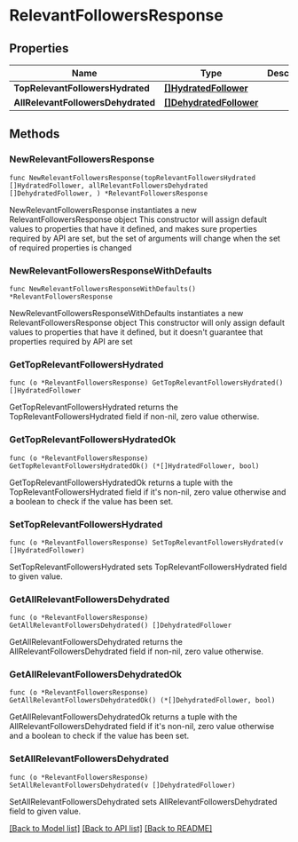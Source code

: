 # RelevantFollowersResponse

## Properties

Name | Type | Description | Notes
------------ | ------------- | ------------- | -------------
**TopRelevantFollowersHydrated** | [**[]HydratedFollower**](HydratedFollower.md) |  | 
**AllRelevantFollowersDehydrated** | [**[]DehydratedFollower**](DehydratedFollower.md) |  | 

## Methods

### NewRelevantFollowersResponse

`func NewRelevantFollowersResponse(topRelevantFollowersHydrated []HydratedFollower, allRelevantFollowersDehydrated []DehydratedFollower, ) *RelevantFollowersResponse`

NewRelevantFollowersResponse instantiates a new RelevantFollowersResponse object
This constructor will assign default values to properties that have it defined,
and makes sure properties required by API are set, but the set of arguments
will change when the set of required properties is changed

### NewRelevantFollowersResponseWithDefaults

`func NewRelevantFollowersResponseWithDefaults() *RelevantFollowersResponse`

NewRelevantFollowersResponseWithDefaults instantiates a new RelevantFollowersResponse object
This constructor will only assign default values to properties that have it defined,
but it doesn't guarantee that properties required by API are set

### GetTopRelevantFollowersHydrated

`func (o *RelevantFollowersResponse) GetTopRelevantFollowersHydrated() []HydratedFollower`

GetTopRelevantFollowersHydrated returns the TopRelevantFollowersHydrated field if non-nil, zero value otherwise.

### GetTopRelevantFollowersHydratedOk

`func (o *RelevantFollowersResponse) GetTopRelevantFollowersHydratedOk() (*[]HydratedFollower, bool)`

GetTopRelevantFollowersHydratedOk returns a tuple with the TopRelevantFollowersHydrated field if it's non-nil, zero value otherwise
and a boolean to check if the value has been set.

### SetTopRelevantFollowersHydrated

`func (o *RelevantFollowersResponse) SetTopRelevantFollowersHydrated(v []HydratedFollower)`

SetTopRelevantFollowersHydrated sets TopRelevantFollowersHydrated field to given value.


### GetAllRelevantFollowersDehydrated

`func (o *RelevantFollowersResponse) GetAllRelevantFollowersDehydrated() []DehydratedFollower`

GetAllRelevantFollowersDehydrated returns the AllRelevantFollowersDehydrated field if non-nil, zero value otherwise.

### GetAllRelevantFollowersDehydratedOk

`func (o *RelevantFollowersResponse) GetAllRelevantFollowersDehydratedOk() (*[]DehydratedFollower, bool)`

GetAllRelevantFollowersDehydratedOk returns a tuple with the AllRelevantFollowersDehydrated field if it's non-nil, zero value otherwise
and a boolean to check if the value has been set.

### SetAllRelevantFollowersDehydrated

`func (o *RelevantFollowersResponse) SetAllRelevantFollowersDehydrated(v []DehydratedFollower)`

SetAllRelevantFollowersDehydrated sets AllRelevantFollowersDehydrated field to given value.



[[Back to Model list]](../README.md#documentation-for-models) [[Back to API list]](../README.md#documentation-for-api-endpoints) [[Back to README]](../README.md)


